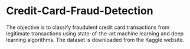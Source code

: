 # Credit-Card-Fraud-Detection
The objective is to classify fraudulent credit card transactions from legitimate transactions using state-of-the-art machine learning and deep learning algorithms.
The dataset is downloaded from the Kaggle website.
